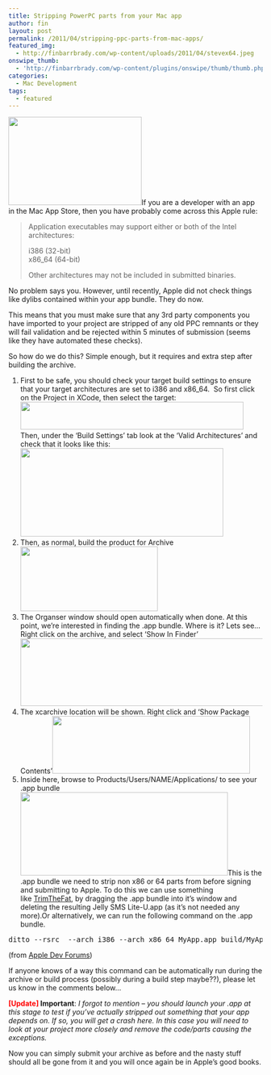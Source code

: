 ```yaml
---
title: Stripping PowerPC parts from your Mac app
author: fin
layout: post
permalink: /2011/04/stripping-ppc-parts-from-mac-apps/
featured_img:
  - http://finbarrbrady.com/wp-content/uploads/2011/04/stevex64.jpeg
onswipe_thumb:
  - 'http://finbarrbrady.com/wp-content/plugins/onswipe/thumb/thumb.php?src=http://finbarrbrady.com/wp-content/uploads/2011/04/stevex64.jpeg&amp;w=600&amp;h=800&amp;zc=1&amp;q=75&amp;f=0'
categories:
  - Mac Development
tags:
  - featured
---
```

<img class="alignright size-full wp-image-667" title="stevex64" src="http://finbarrbrady.com/wp-content/uploads/2011/04/stevex64.jpeg" alt="" width="264" height="175" />If you are a developer with an app in the Mac App Store, then you have probably come across this Apple rule:

> Application executables may support either or both of the Intel architectures:
> 
> i386 (32-bit)  
> x86_64 (64-bit)
> 
> Other architectures may not be included in submitted binaries.

No problem says you. However, until recently, Apple did not check things like dylibs contained within your app bundle. They do now.

This means that you must make sure that any 3rd party components you have imported to your project are stripped of any old PPC remnants or they will fail validation and be rejected within 5 minutes of submission (seems like they have automated these checks).

So how do we do this? Simple enough, but it requires and extra step after building the archive.

  1. First to be safe, you should check your target build settings to ensure that your target architectures are set to i386 and x86_64.  So first click on the Project in XCode, then select the target:  
    <img class="aligncenter size-full wp-image-644" title="Select target" src="http://finbarrbrady.com/wp-content/uploads/2011/04/Screen-shot-2011-04-27-at-21.55.21.png" alt="" width="442" height="55" /> Then, under the &#8216;Build Settings&#8217; tab look at the &#8216;Valid Architectures&#8217; and check that it looks like this:<img class="aligncenter size-full wp-image-645" title="Arch" src="http://finbarrbrady.com/wp-content/uploads/2011/04/Screen-shot-2011-04-27-at-22.08.30.png" alt="" width="402" height="175" />
  2. Then, as normal, build the product for Archive<img class="aligncenter size-full wp-image-646" title="Screen shot 2011-04-27 at 22.10.08" src="http://finbarrbrady.com/wp-content/uploads/2011/04/Screen-shot-2011-04-27-at-22.10.08.png" alt="" width="272" height="128" />
  3. The Organser window should open automatically when done. At this point, we&#8217;re interested in finding the .app bundle. Where is it? Lets see&#8230; Right click on the archive, and select &#8216;Show In Finder&#8217;<img class="aligncenter size-full wp-image-647" title="Screen shot 2011-04-27 at 22.12.25" src="http://finbarrbrady.com/wp-content/uploads/2011/04/Screen-shot-2011-04-27-at-22.12.25.png" alt="" width="497" height="134" />
  4. The xcarchive location will be shown. Right click and &#8216;Show Package Contents&#8217;<img class="aligncenter size-full wp-image-648" title="Screen shot 2011-04-27 at 22.13.59" src="http://finbarrbrady.com/wp-content/uploads/2011/04/Screen-shot-2011-04-27-at-22.13.59.png" alt="" width="392" height="114" />
  5. Inside here, browse to Products/Users/NAME/Applications/ to see your .app bundle<img class="aligncenter size-full wp-image-649" title="Screen shot 2011-04-27 at 22.17.25" src="http://finbarrbrady.com/wp-content/uploads/2011/04/Screen-shot-2011-04-27-at-22.17.25.png" alt="" width="411" height="165" />This is the .app bundle we need to strip non x86 or 64 parts from before signing and submitting to Apple. To do this we can use something like [TrimTheFat][1], by dragging the .app bundle into it&#8217;s window and deleting the resulting Jelly SMS Lite-U.app (as it&#8217;s not needed any more).Or alternatively, we can run the following command on the .app bundle.

<pre>ditto --rsrc  --arch i386 --arch x86_64 MyApp.app build/MyApp.app</pre>

(from [Apple Dev Forums][2])

If anyone knows of a way this command can be automatically run during the archive or build process (possibly during a build step maybe??), please let us know in the comments below&#8230;

**<span style="color: #ff0000;">[Update]</span> Important**: *I forgot to mention &#8211; you should launch your .app at this stage to test if you&#8217;ve actually stripped out something that your app depends on. If so, you will get a crash here. In this case you will need to look at your project more closely and remove the code/parts causing the exceptions.*

Now you can simply submit your archive as before and the nasty stuff should all be gone from it and you will once again be in Apple&#8217;s good books.

 [1]: http://homepage.mac.com/gweston/macware/TrimTheFat.zip "Trim The Fat"
 [2]: https://devforums.apple.com/message/418977#418977